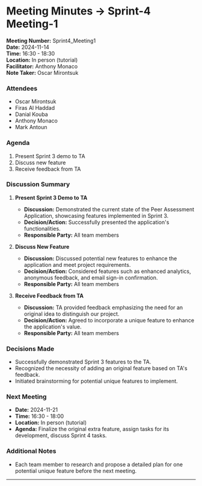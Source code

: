 # Meeting Minutes -> Sprint-4 Meeting-1
**Meeting Number:** Sprint4_Meeting1  
**Date:** 2024-11-14  
**Time:** 16:30 - 18:30  
**Location:** In person (tutorial)  
**Facilitator:** Anthony Monaco  
**Note Taker:** Oscar Mirontsuk

### Attendees
- Oscar Mirontsuk
- Firas Al Haddad
- Danial Kouba
- Anthony Monaco
- Mark Antoun


### Agenda

1. Present Sprint 3 demo to TA  
2. Discuss new feature  
3. Receive feedback from TA  

### Discussion Summary

1. **Present Sprint 3 Demo to TA**

   - **Discussion:** Demonstrated the current state of the Peer Assessment Application, showcasing features implemented in Sprint 3.
   - **Decision/Action:** Successfully presented the application's functionalities.
   - **Responsible Party:** All team members  

2. **Discuss New Feature**

   - **Discussion:** Discussed potential new features to enhance the application and meet project requirements.
   - **Decision/Action:** Considered features such as enhanced analytics, anonymous feedback, and email sign-in confirmation.
   - **Responsible Party:** All team members  

3. **Receive Feedback from TA**

   - **Discussion:** TA provided feedback emphasizing the need for an original idea to distinguish our project.
   - **Decision/Action:** Agreed to incorporate a unique feature to enhance the application's value.
   - **Responsible Party:** All team members  

### Decisions Made

- Successfully demonstrated Sprint 3 features to the TA.
- Recognized the necessity of adding an original feature based on TA's feedback.
- Initiated brainstorming for potential unique features to implement.

### Next Meeting

- **Date:** 2024-11-21  
- **Time:** 16:30 - 18:00  
- **Location:** In person (tutorial)  
- **Agenda:** Finalize the original extra feature, assign tasks for its development, discuss Sprint 4 tasks.

### Additional Notes

- Each team member to research and propose a detailed plan for one potential unique feature before the next meeting.

---
